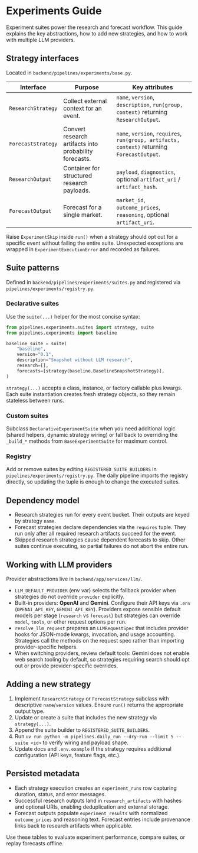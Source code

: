 # Experiments Guide

Experiment suites power the research and forecast workflow. This guide explains
the key abstractions, how to add new strategies, and how to work with multiple
LLM providers.

## Strategy interfaces
Located in `backend/pipelines/experiments/base.py`.

| Interface | Purpose | Key attributes |
| --- | --- | --- |
| `ResearchStrategy` | Collect external context for an event. | `name`, `version`, `description`, `run(group, context)` returning `ResearchOutput`. |
| `ForecastStrategy` | Convert research artifacts into probability forecasts. | `name`, `version`, `requires`, `run(group, artifacts, context)` returning `ForecastOutput`. |
| `ResearchOutput` | Container for structured research payloads. | `payload`, `diagnostics`, optional `artifact_uri` / `artifact_hash`. |
| `ForecastOutput` | Forecast for a single market. | `market_id`, `outcome_prices`, `reasoning`, optional `artifact_uri`. |

Raise `ExperimentSkip` inside `run()` when a strategy should opt out for a
specific event without failing the entire suite. Unexpected exceptions are
wrapped in `ExperimentExecutionError` and recorded as failures.

## Suite patterns
Defined in `backend/pipelines/experiments/suites.py` and registered via
`pipelines/experiments/registry.py`.

### Declarative suites
Use the `suite(...)` helper for the most concise syntax:

```python
from pipelines.experiments.suites import strategy, suite
from pipelines.experiments import baseline

baseline_suite = suite(
    "baseline",
    version="0.1",
    description="Snapshot without LLM research",
    research=[],
    forecasts=[strategy(baseline.BaselineSnapshotStrategy)],
)
```

`strategy(...)` accepts a class, instance, or factory callable plus kwargs. Each
suite instantiation creates fresh strategy objects, so they remain stateless
between runs.

### Custom suites
Subclass `DeclarativeExperimentSuite` when you need additional logic (shared
helpers, dynamic strategy wiring) or fall back to overriding the `_build_*`
methods from `BaseExperimentSuite` for maximum control.

### Registry
Add or remove suites by editing `REGISTERED_SUITE_BUILDERS` in
`pipelines/experiments/registry.py`. The daily pipeline imports the registry
directly, so updating the tuple is enough to change the executed suites.

## Dependency model
- Research strategies run for every event bucket. Their outputs are keyed by
  strategy `name`.
- Forecast strategies declare dependencies via the `requires` tuple. They run
  only after all required research artifacts succeed for the event.
- Skipped research strategies cause dependent forecasts to skip. Other suites
  continue executing, so partial failures do not abort the entire run.

## Working with LLM providers
Provider abstractions live in `backend/app/services/llm/`.

- `LLM_DEFAULT_PROVIDER` (env var) selects the fallback provider when strategies
  do not override `provider` explicitly.
- Built-in providers: **OpenAI** and **Gemini**. Configure their API keys via
  `.env` (`OPENAI_API_KEY`, `GEMINI_API_KEY`). Providers expose sensible default
  models per stage (`research` vs `forecast`) but strategies can override
  `model`, `tools`, or other request options per run.
- `resolve_llm_request` prepares an `LLMRequestSpec` that includes provider
  hooks for JSON-mode kwargs, invocation, and usage accounting. Strategies call
  the methods on the request spec rather than importing provider-specific
  helpers.
- When switching providers, review default tools: Gemini does not enable web
  search tooling by default, so strategies requiring search should opt out or
  provide provider-specific overrides.

## Adding a new strategy
1. Implement `ResearchStrategy` or `ForecastStrategy` subclass with descriptive
   `name`/`version` values. Ensure `run()` returns the appropriate output type.
2. Update or create a suite that includes the new strategy via `strategy(...)`.
3. Append the suite builder to `REGISTERED_SUITE_BUILDERS`.
4. Run `uv run python -m pipelines.daily_run --dry-run --limit 5 --suite <id>` to
   verify wiring and payload shape.
5. Update docs and `.env.example` if the strategy requires additional
   configuration (API keys, feature flags, etc.).

## Persisted metadata
- Each strategy execution creates an `experiment_runs` row capturing duration,
  status, and error messages.
- Successful research outputs land in `research_artifacts` with hashes and
  optional URIs, enabling deduplication and external storage.
- Forecast outputs populate `experiment_results` with normalized
  `outcome_prices` and reasoning text. Forecast entries include provenance links
  back to research artifacts when applicable.

Use these tables to evaluate experiment performance, compare suites, or replay
forecasts offline.
